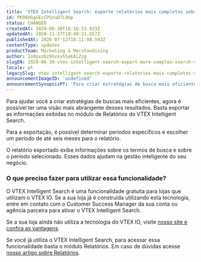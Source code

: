 ```yaml
---
title: 'VTEX Intelligent Search: exporte relatórios mais completos sobre os resultados de pesquisa'
id: PKD6UGgGEcCPUzuD7L9Up
status: CHANGED
createdAt: 2020-06-30T16:16:53.923Z
updatedAt: 2020-11-27T19:40:21.657Z
publishedAt: 2020-07-13T16:11:08.593Z
contentType: updates
productTeam: Marketing & Merchandising
author: 2o8pvz6z9hvxvhSoKAiZzg
slugEN: 2020-06-30-vtex-intelligent-search-export-more-complex-search-results-reports
locale: pt
legacySlug: vtex-intelligent-search-exporte-relatorios-mais-completos-sobre-os
announcementImageID: 'undefined'
announcementSynopsisPT: 'Para criar estratégias de busca mais eficientes, basta exportar as informações de Relatórios do VTEX Intelligent Search.'
---
```


Para ajudar você a criar estratégias de buscas mais eficientes, agora é possível ter uma visão mais abrangente desses resultados. Basta exportar as informações exibidas no módulo de Relatórios do VTEX Intelligent Search.

Para a exportação, é possível determinar períodos específicos e escolher um período de até seis meses para o relatório.

O relatório exportado exibe informações sobre os termos de busca e sobre o período selecionado. Esses dados ajudam na gestão inteligente do seu negócio.


### O que preciso fazer para utilizar essa funcionalidade?

O VTEX Intelligent Search é uma funcionalidade gratuita para lojas que utilizam o VTEX IO. Se a sua loja já é construída utilizando esta tecnologia, entre em contato com o Customer Success Manager da sua conta ou agência parceira para ativar o VTEX Intelligent Search.

Se a sua loja ainda não utiliza a tecnologia do VTEX IO, visite [nosso site e confira as vantagens](https://vtex.com/br-pt/store-framework/).

Se você já utiliza o VTEX Intelligent Search, para acessar essa funcionalidade basta o módulo Relatórios. Em caso de dúvidas acesse [nosso artigo sobre Relatórios](/pt/tracks/vtex-intelligent-search--19wrbB7nEQcmwzDPl1l4Cb/3JcuptYAkwr1GLZEM3IQ2m).

